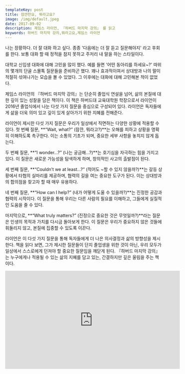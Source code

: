 ```yaml
---
templateKey: post
title: 잠깐만요, 뭐라고요?
image: /img/default.jpeg
date: 2017-09-02
description: 제임스 라이언, 『하버드 마지막 강의』 를 읽고
keywords: 하버드 마지막 강의,뭐라고요,제임스 라이언
---
```



나는 장황하다.  더 잘 대화 하고 싶다.  종종 '다음에는 더 잘 듣고 질문해야지' 라고 후회를 한다. 보통 대화 할 때 정적을 참지 못하고 주저리 내 말을 하는 스타일이다.

대학교 신입생 대화에 대해 고민을 많이 했다. 예를 들면 '어떤 동아리를 하세요~?' 따위의 몇개의 단골 스몰톡 질문들을 준비하곤 했다. 꽤나 효과적이여서 상대방과 나의 말이 적절히 섞여나가는 모습을 볼 수 있었다. 그 이후에는 대화에 대해 고민해본 적이 없었다. 

제임스 라이언의 『하버드 마지막 강의』는 단순히 졸업식 연설을 넘어, 삶의 본질에 대한 깊이 있는 성찰을 담은 책이다. 이 책은 하버드대 교육대학원 학장으로서 라이언이 2016년 졸업식에서 나눈 다섯 가지 질문을 중심으로 구성되어 있다. 라이언은 독자들에게 삶을 더욱 의미 있고 깊이 있게 살아가기 위한 지혜를 전해준다.

라이언이 제시한 다섯 가지 질문은 우리가 일상에서 직면하는 다양한 상황에 적용할 수 있다. 첫 번째 질문, **“Wait, what?” (잠깐, 뭐라고?)**는 오해를 피하고 상황을 명확히 이해하도록 촉구한다. 이는 소통의 기초가 되며, 중요한 세부 사항을 놓치지 않게 돕는다.

두 번째 질문, **“I wonder…?” (나는 궁금해…?)**는 호기심을 자극하는 힘을 가지고 있다. 이 질문은 새로운 가능성을 탐색하게 하며, 창의적인 사고의 출발점이 된다.

세 번째 질문, **“Couldn’t we at least…?” (적어도 ~할 수 있지 않을까?)**는 갈등 상황에서 타협의 실마리를 제공하며, 협력의 길을 여는 중요한 도구가 된다. 이는 상대방과의 합의점을 찾고자 할 때 매우 유용하다.

네 번째 질문, **“How can I help?” (내가 어떻게 도울 수 있을까?)**는 진정한 공감과 협력의 시작이다. 이 질문을 통해 우리는 다른 사람의 필요를 이해하고, 그들에게 실질적인 도움을 줄 수 있다.

마지막으로, **“What truly matters?” (진정으로 중요한 것은 무엇일까?)**라는 질문은 인생의 목적과 가치를 다시금 돌아보게 한다. 이 질문은 우리가 중요하지 않은 것들에 휘둘리지 않고, 본질에 집중할 수 있도록 이끈다.

라이언은 이 다섯 가지 질문을 통해 독자들에게 더 나은 의사결정과 삶의 방향성을 제시한다. 책을 읽다 보면, 그가 제시한 질문들이 단지 졸업생을 위한 것이 아닌, 우리 모두가 일상에서 스스로에게 던져야 할 중요한 질문임을 깨닫게 된다. 『하버드 마지막 강의』는 누구에게나 적용될 수 있는 삶의 지혜를 담고 있는, 간결하지만 깊은 울림을 주는 책이다.

<iframe width="560" height="315" src="https://www.youtube.com/embed/bW0NguMGIbE?si=TSfH-gAdUBiyFLeq" title="YouTube video player" frameborder="0" allow="accelerometer; autoplay; clipboard-write; encrypted-media; gyroscope; picture-in-picture; web-share" referrerpolicy="strict-origin-when-cross-origin" allowfullscreen></iframe>
